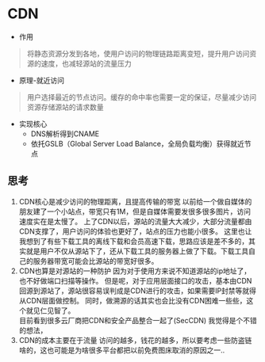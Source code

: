# CDN
* 作用
> 将静态资源分发到各地，使用户访问的物理链路距离变短，提升用户访问资源的速度，也减轻源站的流量压力
* 原理-就近访问  
>用户选择最近的节点访问。缓存的命中率也需要一定的保证，尽量减少访问资源存储源站的请求数量
* 实现核心  
  * DNS解析得到CNAME
  * 依托GSLB（Global Server Load Balance，全局负载均衡）获得就近节点
## 思考 
1. CDN核心是减少访问的物理距离，且提高传输的带宽
以前给一个做自媒体的朋友建了一个小站点，带宽只有1M，但是自媒体需要发很多很多图片，访问速度实在是太慢了。
上了CDN以后，源站的流量大大减少，大部分流量都由CDN支撑了，用户访问的体验也更好了，站点的压力也能小很多。
这里也让我想到了有些下载工具的离线下载和会员高速下载，思路应该是差不多的，其实就是用户不仅从源站下了，还从下载工具的服务器上做了下载。下载工具自己的服务器带宽可能会比源站的带宽好很多。
2. CDN也算是对源站的一种防护
因为对于使用方来说不知道源站的ip地址了，也不好做端口扫描等操作。
但是呢，对于应用层面接口的攻击，基本由CDN回源到源站了，源站很容易误判成是CDN进行的攻击，如果需要IP封禁等就得从CDN层面做控制。
同时，做溯源的话其实也会比没有CDN困难一些些，这个就见仁见智了。  
目前看到很多云厂商把CDN和安全产品整合一起了(SecCDN) 我觉得是个不错的想法，
3. CDN的成本主要在于流量
访问的越多，钱花的越多，所以要考虑一些防盗链啥的，这也可能是为啥很多平台都把以前免费图床取消的原因之一..